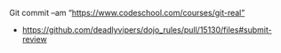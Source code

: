 Git commit –am “https://www.codeschool.com/courses/git-real”
* https://github.com/deadlyvipers/dojo_rules/pull/15130/files#submit-review
